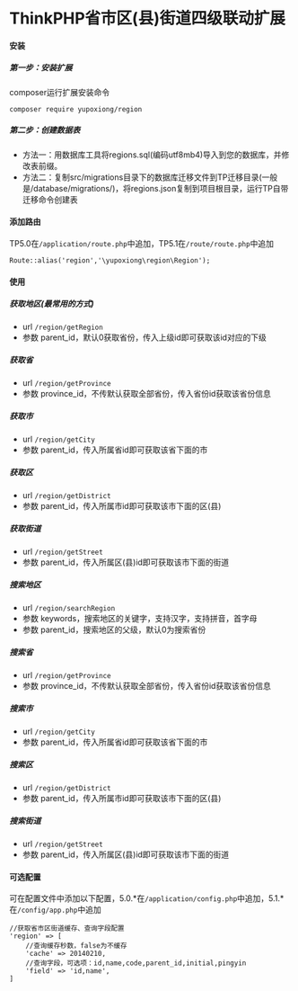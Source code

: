 # ThinkPHP省市区(县)街道四级联动扩展

#### 安装

##### 第一步：安装扩展
composer运行扩展安装命令
```
composer require yupoxiong/region
```

##### 第二步：创建数据表
* 方法一：用数据库工具将regions.sql(编码utf8mb4)导入到您的数据库，并修改表前缀。
* 方法二：复制src/migrations目录下的数据库迁移文件到TP迁移目录(一般是/database/migrations/)，将regions.json复制到项目根目录，运行TP自带迁移命令创建表


#### 添加路由
TP5.0在`/application/route.php`中追加，TP5.1在`/route/route.php`中追加

```
Route::alias('region','\yupoxiong\region\Region');
```

#### 使用

##### 获取地区(最常用的方式)
 * url `/region/getRegion`
 * 参数 parent_id，默认0获取省份，传入上级id即可获取该id对应的下级

##### 获取省
 * url `/region/getProvince`
 * 参数 province_id，不传默认获取全部省份，传入省份id获取该省份信息
 
##### 获取市
 * url `/region/getCity`
 * 参数 parent_id，传入所属省id即可获取该省下面的市

##### 获取区
 * url `/region/getDistrict`
 * 参数 parent_id，传入所属市id即可获取该市下面的区(县)
 
##### 获取街道
 * url `/region/getStreet`
 * 参数 parent_id，传入所属区(县)id即可获取该市下面的街道
 
##### 搜索地区
 * url `/region/searchRegion`
 * 参数 keywords，搜索地区的关键字，支持汉字，支持拼音，首字母
 * 参数 parent_id，搜索地区的父级，默认0为搜索省份
 
##### 搜索省
 * url `/region/getProvince`
 * 参数 province_id，不传默认获取全部省份，传入省份id获取该省份信息

##### 搜索市
 * url `/region/getCity`
 * 参数 parent_id，传入所属省id即可获取该省下面的市

##### 搜索区
 * url `/region/getDistrict`
 * 参数 parent_id，传入所属市id即可获取该市下面的区(县)
 
##### 搜索街道
 * url `/region/getStreet`
 * 参数 parent_id，传入所属区(县)id即可获取该市下面的街道
 
#### 可选配置
可在配置文件中添加以下配置，5.0.*在`/application/config.php`中追加，5.1.*在`/config/app.php`中追加

```
//获取省市区街道缓存、查询字段配置
'region' => [
    //查询缓存秒数，false为不缓存
    'cache' => 20140210,
    //查询字段，可选项：id,name,code,parent_id,initial,pingyin
    'field' => 'id,name',
]
```
